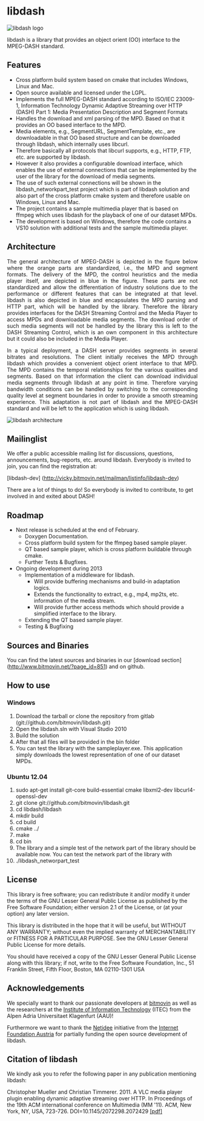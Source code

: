 # libdash

![libdash logo](http://www.bitmovin.net/wp-content/uploads/2013/01/libdash_logo.png "libdash")


libdash is a library that provides an object orient (OO) interface to the MPEG-DASH standard.

## Features

* Cross platform build system based on cmake that includes Windows, Linux and Mac.
* Open source available and licensed under the LGPL.
* Implements the full MPEG-DASH standard according to ISO/IEC 23009-1, Information Technology Dynamic Adaptive Streaming over HTTP (DASH) Part 1: Media Presentation Description and Segment Formats
* Handles the download and xml parsing of the MPD. Based on that it provides an OO based interface to the MPD.
* Media elements, e.g., SegmentURL, SegmentTemplate, etc., are downloadable in that OO based structure and can be downloaded through libdash, which internally uses libcurl.
* Therefore basically all protocols that libcurl supports, e.g., HTTP, FTP, etc. are supported by libdash.
* However it also provides a configurable download interface, which enables the use of external connections that can be implemented by the user of the library for the download of media segments.
* The use of such external connections will be shown in the libdash_networkpart_test project which is part of libdash solution and also part of the cross platform cmake system and therefore usable on Windows, Linux and Mac.
* The project contains a sample multimedia player that is based on ffmpeg which uses libdash for the playback of one of our dataset MPDs.
* The development is based on Windows, therefore the code contains a VS10 solution with additional tests and the sample multimedia player.

## Architecture
<p align="justify">The general architecture of MPEG-DASH is depicted in the figure below where the orange parts are standardized, i.e., the MPD and segment formats. The delivery of the MPD, the control heuristics and the media player itself, are depicted in blue in the figure. These parts are not standardized and allow the differentiation of industry solutions due to the performance or different features that can be integrated at that level. libdash is also depicted in blue and encapsulates the MPD parsing and HTTP part, which will be handled by the library. Therefore the library provides interfaces for the DASH Streaming Control and the Media Player to access MPDs and downloadable media segments. The download order of such media segments will not be handled by the library this is left to the DASH Streaming Control, which is an own component in this architecture but it could also be included in the Media Player.
</p>
<p align="justify">
In a typical deployment, a DASH server provides segments in several bitrates and resolutions. The client initially receives the MPD through libdash which provides a convenient object orient interface to that MPD. The MPD contains the temporal relationships for the various qualities and segments. Based on that information the client can download individual media segments through libdash at any point in time. Therefore varying bandwidth conditions can be handled by switching to the corresponding quality level at segment boundaries in order to provide a smooth streaming experience. This adaptation is not part of libdash and the MPEG-DASH standard and will be left to the application which is using libdash.
</p>


![libdash architecture](http://www.bitmovin.net/wp-content/uploads/2013/01/libdash_arch-1024x483.png "libdash arch")

## Mailinglist

We offer a public accessible mailing list for discussions, questions, announcements, bug-reports, etc. around libdash. Everybody is invited to join, you can find the registration at:

[libdash-dev] (http://vicky.bitmovin.net/mailman/listinfo/libdash-dev)

There are a lot of things to do! So everybody is invited to contribute, to get involved in and exited about DASH!

## Roadmap

* Next release is scheduled at the end of February.
    * Doxygen Documentation.
    * Cross platform build system for the ffmpeg based sample player.
    * QT based sample player, which is cross platform buildable through cmake.
    * Further Tests & Bugfixes.
* Ongoing development during 2013
    * Implementation of a middleware for libdash.
        * Will provide buffering mechanisms and build-in adaptation logics.
        * Extends the functionality to extract, e.g., mp4, mp2ts, etc. information of the media stream.
        * Will provide further access methods which should provide a simplified interface to the library.
    * Extending the QT based sample player.
    * Testing & Bugfixing

## Sources and Binaries

You can find the latest sources and binaries in our [download section] (http://www.bitmovin.net/?page_id=851) and on github.

## How to use

### Windows
1. Download the tarball or clone the repository from gitlab (git://github.com/bitmovin/libdash.git)
2. Open the libdash.sln with Visual Studio 2010
3. Build the solution
4. After that all files will be provided in the bin folder
5. You can test the library with the sampleplayer.exe. This application simply downloads the lowest representation of one of our dataset MPDs.

### Ubuntu 12.04
1. sudo apt-get install git-core build-essential cmake libxml2-dev libcurl4-openssl-dev
2. git clone git://github.com/bitmovin/libdash.git
3. cd libdash/libdash
4. mkdir build
5. cd build
6. cmake ../
7. make
8. cd bin
9. The library and a simple test of the network part of the library should be available now. You can test the network part of the library with
10. ./libdash_networpart_test

## License

This library is free software; you can redistribute it and/or
modify it under the terms of the GNU Lesser General Public
License as published by the Free Software Foundation; either
version 2.1 of the License, or (at your option) any later version.

This library is distributed in the hope that it will be useful,
but WITHOUT ANY WARRANTY; without even the implied warranty of
MERCHANTABILITY or FITNESS FOR A PARTICULAR PURPOSE.  See the GNU
Lesser General Public License for more details.

You should have received a copy of the GNU Lesser General Public
License along with this library; if not, write to the Free Software
Foundation, Inc., 51 Franklin Street, Fifth Floor, Boston, MA  02110-1301  USA

## Acknowledgements

We specially want to thank our passionate developers at [bitmovin](http://www.bitmovin.net/) as well as the researchers at the [Institute of Information Technology](http://www-itec.aau.at/dash/) (ITEC) from the Alpen Adria Universitaet Klagenfurt (AAU)!

Furthermore we want to thank the [Netidee](http://www.netidee.at) initiative from the [Internet Foundation Austria](http://www.nic.at/ipa) for partially funding the open source development of libdash.

## Citation of libdash
We kindly ask you to refer the following paper in any publication mentioning libdash:

Christopher Mueller and Christian Timmerer. 2011. A VLC media player plugin enabling dynamic adaptive streaming over HTTP. In Proceedings of the 19th ACM international conference on Multimedia (MM '11). ACM, New York, NY, USA, 723-726. DOI=10.1145/2072298.2072429 [[pdf]](http://doi.acm.org/10.1145/2072298.2072429)

